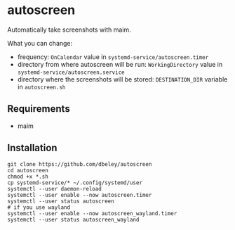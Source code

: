 # autoscreen

Automatically take screenshots with maim.

What you can change:
- frequency: `OnCalendar` value in `systemd-service/autoscreen.timer`
- directory from where autoscreen will be run: `WorkingDirectory` value in `systemd-service/autoscreen.service`
- directory where the screenshots will be stored: `DESTINATION_DIR` variable in `autoscreen.sh`

## Requirements

- maim

## Installation

```
git clone https://github.com/dbeley/autoscreen
cd autoscreen
chmod +x *.sh
cp systemd-service/* ~/.config/systemd/user
systemctl --user daemon-reload
systemctl --user enable --now autoscreen.timer
systemctl --user status autoscreen
# if you use wayland
systemctl --user enable --now autoscreen_wayland.timer
systemctl --user status autoscreen_wayland
```
